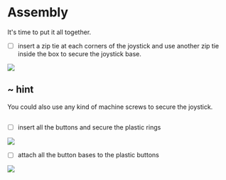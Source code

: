 # Assembly

It's time to put it all together.

- [ ] insert a zip tie at each corners of the joystick and use another zip tie inside the box to secure the joystick base.

![](/static/hardware/raspberry-pi/cardboard-control-panel/zip.jpg)

## ~ hint

You could also use any kind of machine screws to secure the joystick.

##

- [ ] insert all the buttons and secure the plastic rings 

![](/static/hardware/raspberry-pi/cardboard-control-panel/buttons.jpg)

- [ ] attach all the button bases to the plastic buttons

![](/static/hardware/raspberry-pi/cardboard-control-panel/wired.jpg)


